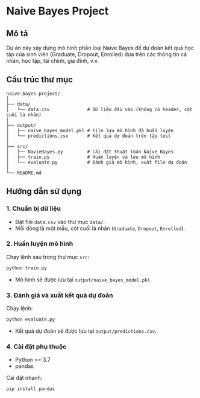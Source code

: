 # Naive Bayes Project

## Mô tả

Dự án này xây dựng mô hình phân loại Naive Bayes để dự đoán kết quả học tập của sinh viên (Graduate, Dropout, Enrolled) dựa trên các thông tin cá nhân, học tập, tài chính, gia đình, v.v.

## Cấu trúc thư mục

```
naive-bayes-project/
│
├── data/
│   └── data.csv              # Dữ liệu đầu vào (không có header, cột cuối là nhãn)
│
├── output/
│   ├── naive_bayes_model.pkl # File lưu mô hình đã huấn luyện
│   └── predictions.csv       # Kết quả dự đoán trên tập test
│
├── src/
│   ├── NavieBayes.py         # Cài đặt thuật toán Naive Bayes
│   ├── train.py              # Huấn luyện và lưu mô hình
│   └── evaluate.py           # Đánh giá mô hình, xuất file dự đoán
│
└── README.md
```

## Hướng dẫn sử dụng

### 1. Chuẩn bị dữ liệu

- Đặt file `data.csv` vào thư mục `data/`.
- Mỗi dòng là một mẫu, cột cuối là nhãn (`Graduate`, `Dropout`, `Enrolled`).

### 2. Huấn luyện mô hình

Chạy lệnh sau trong thư mục `src`:

```bash
python train.py
```

- Mô hình sẽ được lưu tại `output/naive_bayes_model.pkl`.

### 3. Đánh giá và xuất kết quả dự đoán

Chạy lệnh:

```bash
python evaluate.py
```

- Kết quả dự đoán sẽ được lưu tại `output/predictions.csv`.

### 4. Cài đặt phụ thuộc

- Python >= 3.7
- pandas

Cài đặt nhanh:

```bash
pip install pandas
```
